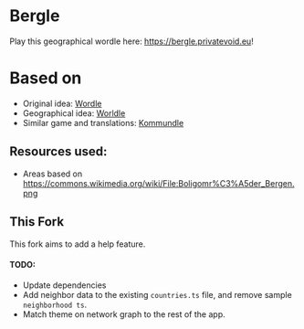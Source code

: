 # Bergle

Play this geographical wordle here: https://bergle.privatevoid.eu!

# Based on
* Original idea:  [Wordle](https://www.nytimes.com/games/wordle/index.html)
* Geographical idea: [Worldle](https://worldle.teuteuf.fr/)
* Similar game and translations: [Kommundle](https://kommundle.no/)

## Resources used:
- Areas based on https://commons.wikimedia.org/wiki/File:Boligomr%C3%A5der_Bergen.png


## This Fork 
This fork aims to add a help feature.

#### TODO:
* Update dependencies 
* Add neighbor data to the existing `countries.ts` file, and remove sample `neighborhood ts`. 
* Match theme on network graph to the rest of the app.